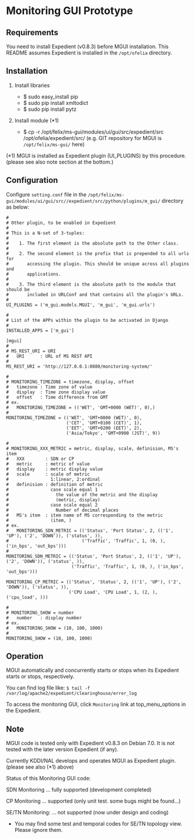 Monitoring GUI Prototype
====================

Requirements
-------------

You need to install Expedient (v0.8.3) before MGUI installation.
This README assumes Expedient is installed in the `/opt/ofelia` directory.

Installation
----------

1. Install libraries
   * $ sudo easy_install pip
   * $ sudo pip install xmltodict
   * $ sudo pip install pytz

2. Install module (*1)
   * $ cp -r /opt/felix/ms-gui/modules/ui/gui/src/expedient/src /opt/ofelia/expedient/src/
   (e.g. GIT repository for MGUI is `/opt/felix/ms-gui/` here)

(*1) MGUI is installed as Expedient plugin (UI_PLUGINS) by this procedure.
     (please see also note section at the bottom.)

Configuration
-----------

Configure `setting.conf` file in the `/opt/felix/ms-gui/modules/ui/gui/src//expedient/src/python/plugins/m_gui/` directory as below:

```
#
# Other plugin, to be enabled in Expedient
#
# This is a N-set of 3-tuples:
#
#    1. The first element is the absolute path to the Other class.
#       
#    2. The second element is the prefix that is prepended to all urls for
#       accessing the plugin. This should be unique across all plugins and
#       applications.
#      
#    3. The third element is the absolute path to the module that should be
#       included in URLConf and that contains all the plugin's URLs.
#
UI_PLUGINS = ('m_gui.models.MGUI', 'm_gui', 'm_gui.urls')

#
# List of the APPs within the plugin to be activated in Django
#
INSTALLED_APPS = ['m_gui']

[mgui]
#
# MS_REST_URI = URI
#   URI      : URL of MS REST API
#
MS_REST_URI = 'http://127.0.0.1:8080/monitoring-system/'

#
# MONITORING_TIMEZONE = timezone, display, offset
#   timezone : Time zone of value
#   display  : Time zone display value
#   offset   : Time difference from GMT
# ex.
#   MONITORING_TIMEZONE = (('WET', 'GMT+0000 (WET)', 0),)
#
MONITORING_TIMEZONE = (('WET', 'GMT+0000 (WET)', 0),
                       ('CET', 'GMT+0100 (CET)', 1),
                       ('EET', 'GMT+0200 (EET)', 2),
                       ('Asia/Tokyo', 'GMT+0900 (JST)', 9))

#
# MONITORING_XXX_METRIC = metric, display, scale, definision, MS's item
#   XXX        : SDN or CP
#   metric     : metric of value
#   display    : metric display value
#   scale      : scale of metric
#                1:linear, 2:ordinal
#   definision : definition of metric
#                case scale equal 1
#                  the value of the metric and the display
#                  (metric, display)
#                case scale equal 2
#                  Number of decimal places
#   MS's item  : item name of MS corresponding to the metric
#                (item, )
# ex.
#   MONITORING_SDN_METRIC = (('Status', 'Port Status', 2, (('1', 'UP'), ('2', 'DOWN')), ('status', )),
#                            ('Traffic', 'Traffic', 1, (0, ), ('in_bps', 'out_bps')))
#
MONITORING_SDN_METRIC = (('Status', 'Port Status', 2, (('1', 'UP'), ('2', 'DOWN')), ('status', )),
                         ('Traffic', 'Traffic', 1, (0, ), ('in_bps', 'out_bps')))

MONITORING_CP_METRIC = (('Status', 'Status', 2, (('1', 'UP'), ('2', 'DOWN')), ('status', )), 
                        ('CPU Load', 'CPU Load', 1, (2, ), ('cpu_load', )))

#
# MONITORING_SHOW = number
#   number   : display number
# ex.
#   MONITORING_SHOW = (10, 100, 1000)
#
MONITORING_SHOW = (10, 100, 1000)
```


Operation
-------

MGUI automatically and concurrently starts or stops when its Expedient starts or stops, respectively. 

You can find log file like:
`$ tail -f /var/log/apache2/expedient/clearinghouse/error_log`

To access the monitoring GUI, click `Monitoring` link at top_menu_options in the Expedient.


Note
----------

MGUI code is tested only with Expedient v0.8.3 on Debian 7.0. 
It is not tested with the later version Expedient (if any).

Currently KDDI/NAL develops and operates MGUI as Expedient plugin.
(please see also (*1) above)

Status of this Monitoring GUI code:

  SDN Monitoring
  ... fully supported (development completed)

  CP Monitoring
  ... supported (only unit test. some bugs might be found...)

  SE/TN Monitoring:
  ... not supported (now under design and coding)

  * You may find some test and temporal codes for SE/TN topology view.
    Please ignore them.

